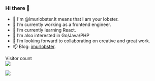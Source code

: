 ### Hi there 👋


- 💞️ I'm @imurlobster.It means that I am your lobster.
- 🔭 I’m currently working as a frontend engineer.
- 🌱 I’m currently learning React.
- 👀 I’m also interested in Go/Java/PHP
- 👯 I’m looking forward to collaborating on creative and great work.
- 📫 Blog: [imurlobster](https://imurlobster.github.io).

<p align="left">
  Visitor count<br>
  <img src="https://profile-counter.glitch.me/imurlobster/count.svg?" /><br>
</p>

<img align="center" src="https://github-readme-stats.vercel.app/api?username=imurlobster&show_icons=true&icon_color=0366d6&text_color=24292e&bg_color=ffffff&hide_title=true" />
